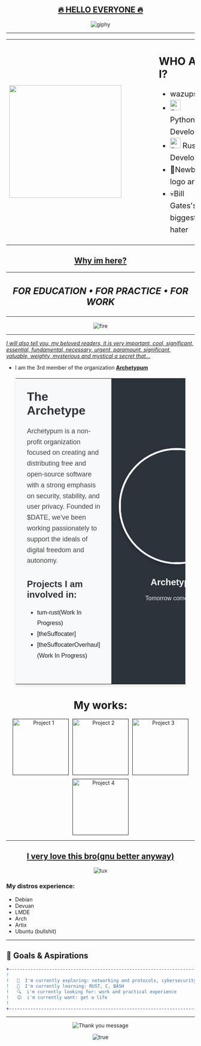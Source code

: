 <div align="center">
  <h2><u>🔥 HELLO EVERYONE 🔥</u></h2>
</div>

<div align="center">

  ![giphy](https://github.com/user-attachments/assets/af9017a0-8946-43dd-8bf9-35575163194d)

</div>

----

<div align="center">

<table>
  <tr>
    <td align="center" style="padding-right: 50px;">
      <img src="https://media3.giphy.com/media/v1.Y2lkPTc5MGI3NjExNjRjd3Ywam9ycDlyY3FjMnQ5c3F2OTV5dHB5b3BoOG5oNjRmZ3ZmMiZlcD12MV9pbnRlcm5hbF9naWZfYnlfaWQmY3Q9Zw/3ohc10GA6j4XrLWzZK/giphy.gif" width="300">
    </td>
    <td align="left" style="padding-left: 50px;">
      <h1 style="font-size: 28px;"><strong>WHO AM I?</strong></h1>
      <ul style="font-size: 20px; padding-left: 30px; line-height: 1.6;">
        <li>wazups:)</li>
        <li><img src="https://img.shields.io/badge/Python-FFD43B?style=for-the-badge&logo=python&logoColor=blue" alt="Python" height="28"> Python Developer</li>
        <li><img src="https://img.shields.io/badge/Rust-black?style=for-the-badge&logo=rust&logoColor=#E57324" alt="Rust" height="28"> Rust Developer</li>
        <li>🎨Newbie logo artist</li>
        <li>💀Bill Gates's biggest hater</li>
      </ul>
    </td>
  </tr>
</table>

</div>

<div align="center">
  <h2><u>Why im here?</u></h2>
</div>

<div align="center">

<table>
  <tr>
    <td align="center">
      <h2><em>FOR EDUCATION • FOR PRACTICE • FOR WORK</em></h2>
    </td>
  </tr>
</table>

</div>

<div align="center">

![fire](https://github.com/user-attachments/assets/bbcf30ac-e1c0-483d-8f13-c2657d64fed4)

----

</div>

*<u>I will also tell you, my beloved readers, it is very important, cool, significant, essential, fundamental, necessary, urgent, paramount, significant, valuable, weighty, mysterious and mystical a secret that...</u>*

- I am the 3rd member of the organization  **[Archetypum](https://github.com/Archetypum)**

<table style="width: 90%; max-width: 1200px; margin: 20px auto; border-collapse: collapse; font-family: Arial, sans-serif; box-shadow: 0 4px 8px rgba(0,0,0,0.1);">
  <tr>
    <td valign="top" style="padding: 30px; background-color: #f8f9fa; border-radius: 8px 0 0 8px;">
      <h1 style="color: #2d333b; font-size: 32px; margin-top: 0;">The Archetype</h1>
      <p style="font-size: 18px; line-height: 1.6; color: #444;">
        Archetypum is a non-profit organization focused on creating and distributing free and open-source software with a strong emphasis on security, stability, and user privacy. Founded in       
        $DATE, we’ve been working passionately to support the ideals of digital freedom and autonomy.
      </p>
      <div style="margin-top: 30px;">
        <h2 style="color: #2d333b; font-size: 24px;">Projects I am involved in:</h2>
        <ul style="font-size: 16px; line-height: 1.8;">
          <li>tum-rust(Work In Progress)</li>
          <li>[theSuffocater]</li>
          <li>[theSuffocaterOverhaul](Work In Progress)</li>
        </ul>
      </div>
      <div style="margin-top: 30px;">
      </div>
    </td>
    <td width="400" style="background-color: #2d333b; border-radius: 0 8px 8px 0; text-align: center; padding: 20px;">
      <img src="https://avatars.githubusercontent.com/u/191783604?s=200&v=4" width="300" style="border-radius: 50%; border: 5px solid #f8f9fa; box-shadow: 0 4px 12px rgba(0,0,0,0.2);">
      <div style="margin-top: 30px; color: white;">
        <h2 style="font-size: 24px; margin-bottom: 10px;">Archetypum</h2>
        <p style="font-size: 16px; line-height: 1.6; opacity: 0.9;">Tomorrow comes today.</p>
      </div>
      <div style="margin-top: 30px;">
      </div>
    </td>
  </tr>
</table>

<h1 align="center">My works:</h1>

<div align="center" style="display: flex; flex-wrap: wrap; justify-content: center; gap: 10px;">

  <a href="">
    <img src="https://avatars.githubusercontent.com/u/191783604?s=200&v=4" alt="Project 1" width="150">
  </a>
  <a href="">
    <img src="https://private-user-images.githubusercontent.com/187693432/418355534-ab6b73eb-5038-4b49-95dc-6bf3f22234d8.png?jwt=eyJhbGciOiJIUzI1NiIsInR5cCI6IkpXVCJ9.eyJpc3MiOiJnaXRodWIuY29tIiwiYXVkIjoicmF3LmdpdGh1YnVzZXJjb250ZW50LmNvbSIsImtleSI6ImtleTUiLCJleHAiOjE3NTE5MTI4MTMsIm5iZiI6MTc1MTkxMjUxMywicGF0aCI6Ii8xODc2OTM0MzIvNDE4MzU1NTM0LWFiNmI3M2ViLTUwMzgtNGI0OS05NWRjLTZiZjNmMjIyMzRkOC5wbmc_WC1BbXotQWxnb3JpdGhtPUFXUzQtSE1BQy1TSEEyNTYmWC1BbXotQ3JlZGVudGlhbD1BS0lBVkNPRFlMU0E1M1BRSzRaQSUyRjIwMjUwNzA3JTJGdXMtZWFzdC0xJTJGczMlMkZhd3M0X3JlcXVlc3QmWC1BbXotRGF0ZT0yMDI1MDcwN1QxODIxNTNaJlgtQW16LUV4cGlyZXM9MzAwJlgtQW16LVNpZ25hdHVyZT1kMjVjY2IxNjljMTI5Zjk4ZWJlMjY4NjYyOTg1YjI3NzRiOGFhYjFhMDY2ZjhiYjBiNjcyODZmZDlmM2YzMjY0JlgtQW16LVNpZ25lZEhlYWRlcnM9aG9zdCJ9.KuoMKZ1zs84QTvmbAtUMBVegJi08rEFnCyzxjjLofF8" alt="Project 2" width="150">
  </a>
  <a href="">
    <img src="https://private-user-images.githubusercontent.com/187693432/395820628-51422160-c33c-4515-b628-dbabb2c877ce.png?jwt=eyJhbGciOiJIUzI1NiIsInR5cCI6IkpXVCJ9.eyJpc3MiOiJnaXRodWIuY29tIiwiYXVkIjoicmF3LmdpdGh1YnVzZXJjb250ZW50LmNvbSIsImtleSI6ImtleTUiLCJleHAiOjE3NTE5MTI4MzIsIm5iZiI6MTc1MTkxMjUzMiwicGF0aCI6Ii8xODc2OTM0MzIvMzk1ODIwNjI4LTUxNDIyMTYwLWMzM2MtNDUxNS1iNjI4LWRiYWJiMmM4NzdjZS5wbmc_WC1BbXotQWxnb3JpdGhtPUFXUzQtSE1BQy1TSEEyNTYmWC1BbXotQ3JlZGVudGlhbD1BS0lBVkNPRFlMU0E1M1BRSzRaQSUyRjIwMjUwNzA3JTJGdXMtZWFzdC0xJTJGczMlMkZhd3M0X3JlcXVlc3QmWC1BbXotRGF0ZT0yMDI1MDcwN1QxODIyMTJaJlgtQW16LUV4cGlyZXM9MzAwJlgtQW16LVNpZ25hdHVyZT01ODg1ZTRmNmQ2ZGEzNGU2NDZhNzJhNzg0NzA3ZjFlYWQ5NTBkMzk1MTRlNTg4YzVlMzcxZDAzZGYzYjE2NDZkJlgtQW16LVNpZ25lZEhlYWRlcnM9aG9zdCJ9.Ex5yDnMZAMBr3V6DEvCGJWq4-aH3TcMxmiIh92iIxm0" alt="Project 3" width="150">
  </a>
  <a href="">
    <img src="https://private-user-images.githubusercontent.com/187693432/399193598-6c0b3fbc-1d09-4d35-9dde-33b22a468c45.png?jwt=eyJhbGciOiJIUzI1NiIsInR5cCI6IkpXVCJ9.eyJpc3MiOiJnaXRodWIuY29tIiwiYXVkIjoicmF3LmdpdGh1YnVzZXJjb250ZW50LmNvbSIsImtleSI6ImtleTUiLCJleHAiOjE3NTE5MTI4NjcsIm5iZiI6MTc1MTkxMjU2NywicGF0aCI6Ii8xODc2OTM0MzIvMzk5MTkzNTk4LTZjMGIzZmJjLTFkMDktNGQzNS05ZGRlLTMzYjIyYTQ2OGM0NS5wbmc_WC1BbXotQWxnb3JpdGhtPUFXUzQtSE1BQy1TSEEyNTYmWC1BbXotQ3JlZGVudGlhbD1BS0lBVkNPRFlMU0E1M1BRSzRaQSUyRjIwMjUwNzA3JTJGdXMtZWFzdC0xJTJGczMlMkZhd3M0X3JlcXVlc3QmWC1BbXotRGF0ZT0yMDI1MDcwN1QxODIyNDdaJlgtQW16LUV4cGlyZXM9MzAwJlgtQW16LVNpZ25hdHVyZT1jYjVmYTA3MzhmZTA5NWI3YTExYzFkOWJiMmNjM2E4ODk4OGE4NTE0Mjc5YmMwMDQyZmI3ZWFkN2NlYmFiODljJlgtQW16LVNpZ25lZEhlYWRlcnM9aG9zdCJ9.t2orbSf0NlO3WeJpZZUaZtRFJGsWayLu4HgkQCQlK2c" alt="Project 4" width="150">
  </a>
</div>

----

<div align="center">
  <h2><u>I very love this bro(gnu better anyway)</u></h2>
</div>

<div align="center">

  ![tux](https://github.com/user-attachments/assets/3d178854-5b13-4063-99ec-9fb5af4dc11e)

</div>

### My distros experience:
- Debian
- Devuan
- LMDE
- Arch
- Artix
- Ubuntu (bullshit)

---

## 🎯 Goals & Aspirations

<div align="center">

```diff
+---------------------------------------------------------------------------------------------------+
!                                                                                                   !
!   🔭  I'm currently exploring: networking and protocols, cybersecurity                            !
!   🌱  I'm currently learning: RUST, C, BASH                                                       !
!   🔍  i'm currently looking for: work and practical experience                                    !
!   😊  i'm currently want: get a life                                                              !
!                                                                                                   !
+---------------------------------------------------------------------------------------------------+
```

----


<div align="center">
  <img src="https://readme-typing-svg.demolab.com?font=Fira+Code&size=30&duration=3000&pause=1000&color=FF0000&center=true&vCenter=true&width=800&height=100&lines=THANK+YOU+FOR+VISITING+MY+README!" alt="Thank you message">
</div>

![true](https://github.com/user-attachments/assets/9230d9b2-0682-4591-9333-ef9fba0b5c1c)


